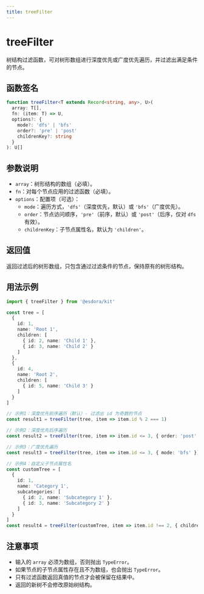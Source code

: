```yaml
---
title: treeFilter
---
```


# treeFilter

树结构过滤函数，可对树形数组进行深度优先或广度优先遍历，并过滤出满足条件的节点。

## 函数签名

```typescript
function treeFilter<T extends Record<string, any>, U>(
  array: T[],
  fn: (item: T) => U,
  options?: {
    mode?: 'dfs' | 'bfs'
    order?: 'pre' | 'post'
    childrenKey?: string
  }
): U[]
```

## 参数说明

- `array`：树形结构的数组（必填）。
- `fn`：对每个节点应用的过滤函数（必填）。
- `options`：配置项（可选）：
  - `mode`：遍历方式，`'dfs'`（深度优先，默认）或 `'bfs'`（广度优先）。
  - `order`：节点访问顺序，`'pre'`（前序，默认）或 `'post'`（后序，仅对 `dfs` 有效）。
  - `childrenKey`：子节点属性名，默认为 `'children'`。

## 返回值

返回过滤后的树形数组，只包含通过过滤条件的节点，保持原有的树形结构。

## 用法示例

```typescript
import { treeFilter } from '@esdora/kit'

const tree = [
  {
    id: 1,
    name: 'Root 1',
    children: [
      { id: 2, name: 'Child 1' },
      { id: 3, name: 'Child 2' }
    ]
  },
  {
    id: 4,
    name: 'Root 2',
    children: [
      { id: 5, name: 'Child 3' }
    ]
  }
]

// 示例1：深度优先前序遍历（默认）- 过滤出 id 为奇数的节点
const result1 = treeFilter(tree, item => item.id % 2 === 1)

// 示例2：深度优先后序遍历
const result2 = treeFilter(tree, item => item.id <= 3, { order: 'post' })

// 示例3：广度优先遍历
const result3 = treeFilter(tree, item => item.id <= 3, { mode: 'bfs' })

// 示例4：自定义子节点属性名
const customTree = [
  {
    id: 1,
    name: 'Category 1',
    subcategories: [
      { id: 2, name: 'Subcategory 1' },
      { id: 3, name: 'Subcategory 2' }
    ]
  }
]
const result4 = treeFilter(customTree, item => item.id !== 2, { childrenKey: 'subcategories' })
```

## 注意事项

- 输入的 `array` 必须为数组，否则抛出 `TypeError`。
- 如果节点的子节点属性存在且不为数组，也会抛出 `TypeError`。
- 只有过滤函数返回真值的节点才会被保留在结果中。
- 返回的新树不会修改原始树结构。
